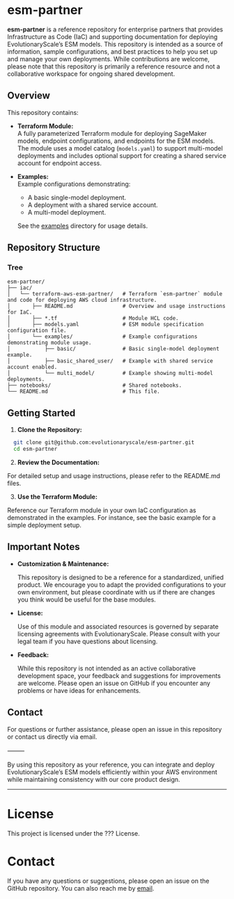 # esm-partner

**esm-partner** is a reference repository for enterprise partners that provides Infrastructure as Code (IaC) and supporting documentation for deploying EvolutionaryScale’s ESM models. This repository is intended as a source of information, sample configurations, and best practices to help you set up and manage your own deployments. While contributions are welcome, please note that this repository is primarily a reference resource and not a collaborative workspace for ongoing shared development.

## Overview

This repository contains:

- **Terraform Module:**  
  A fully parameterized Terraform module for deploying SageMaker models, endpoint configurations, and endpoints for the ESM models. The module uses a model catalog (`models.yaml`) to support multi-model deployments and includes optional support for creating a shared service account for endpoint access.

- **Examples:**  
  Example configurations demonstrating:
  - A basic single-model deployment.
  - A deployment with a shared service account.
  - A multi-model deployment.
  
  See the [examples](./iac/terraform-aws-esm-partner/examples) directory for usage details.


## Repository Structure


### Tree
```
esm-partner/
├── iac/
│   └── terraform-aws-esm-partner/   # Terraform `esm-partner` module and code for deploying AWS cloud infrastructure.
│       ├── README.md                # Overview and usage instructions for IaC.
│       ├── *.tf                     # Module HCL code.
│       ├── models.yaml              # ESM module specification configuration file.
│       └── examples/                # Example configurations demonstrating module usage.
│           ├── basic/               # Basic single-model deployment example.
│           ├── basic_shared_user/   # Example with shared service account enabled.
│           └── multi_model/         # Example showing multi-model deployments.
├── notebooks/                       # Shared notebooks.
└── README.md                        # This file.
```

## Getting Started

1. **Clone the Repository:**

  ```bash
    git clone git@github.com:evolutionaryscale/esm-partner.git
    cd esm-partner
  ```

2. **Review the Documentation:**

  For detailed setup and usage instructions, please refer to the README.md files.

3. **Use the Terraform Module:**

  Reference our Terraform module in your own IaC configuration as demonstrated in the examples. For instance, see the basic example for a simple deployment setup.

## Important Notes

- **Customization & Maintenance:**

  This repository is designed to be a reference for a standardized, unified product. We encourage you to adapt the provided configurations to your own environment, but please coordinate with us if there are changes you think would be useful for the base modules.

- **License:**

  Use of this module and associated resources is governed by separate licensing agreements with EvolutionaryScale. Please consult with your legal team if you have questions about licensing.

- **Feedback:**

  While this repository is not intended as an active collaborative development space, your feedback and suggestions for improvements are welcome. Please open an issue on GitHub if you encounter any problems or have ideas for enhancements.

## Contact

For questions or further assistance, please open an issue in this repository or contact us directly via email.

⸻

By using this repository as your reference, you can integrate and deploy EvolutionaryScale’s ESM models efficiently within your AWS environment while maintaining consistency with our core product design.

---

# License
This project is licensed under the ??? License.

# Contact
If you have any questions or suggestions, please open an issue on the GitHub repository. You can also reach me by [email](mailto:cram%40evolutionaryscale.ai).